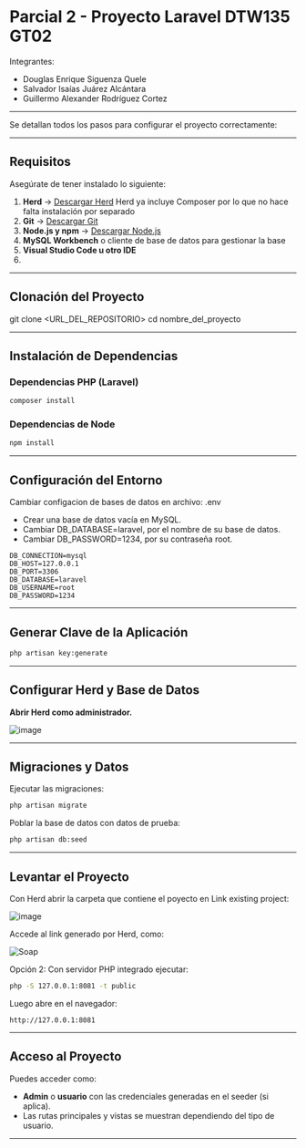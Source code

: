 # Parcial 2 - Proyecto Laravel DTW135 GT02

Integrantes: 
- Douglas Enrique Siguenza Quele
- Salvador Isaías Juárez Alcántara
- Guillermo Alexander Rodríguez Cortez
---

Se detallan todos los pasos para configurar el proyecto correctamente:

---

## Requisitos

Asegúrate de tener instalado lo siguiente:

1. **Herd** → [Descargar Herd](https://herd.laravel.com/) Herd ya incluye Composer por lo que no hace falta instalación por separado
2. **Git** → [Descargar Git](https://git-scm.com/)
3. **Node.js y npm** → [Descargar Node.js](https://nodejs.org/)
4. **MySQL Workbench** o cliente de base de datos para gestionar la base
5. **Visual Studio Code u otro IDE** 
6. 
---

## Clonación del Proyecto
git clone <URL_DEL_REPOSITORIO>
cd nombre_del_proyecto


---

## Instalación de Dependencias

### Dependencias PHP (Laravel)

```bash
composer install
```

### Dependencias de Node

```bash
npm install
```

---

## Configuración del Entorno

Cambiar configacion de bases de datos en archivo: .env
- Crear una base de datos vacía en MySQL.
- Cambiar DB_DATABASE=laravel, por el nombre de su base de datos.
- Cambiar DB_PASSWORD=1234, por su contraseña root.

```
DB_CONNECTION=mysql
DB_HOST=127.0.0.1
DB_PORT=3306
DB_DATABASE=laravel
DB_USERNAME=root
DB_PASSWORD=1234
```

---

## Generar Clave de la Aplicación

```bash
php artisan key:generate
```

---

## Configurar Herd y Base de Datos

**Abrir Herd como administrador.**

![image](https://github.com/user-attachments/assets/5ad7597f-96f2-4ddb-837d-429c17fb31f4)

---

## Migraciones y Datos

Ejecutar las migraciones:

```bash
php artisan migrate
```
Poblar la base de datos con datos de prueba:

```bash
php artisan db:seed
```

---

## Levantar el Proyecto

Con Herd abrir la carpeta que contiene el poyecto en Link existing project:

![image](https://github.com/user-attachments/assets/40ed4e7f-7d7f-4e16-ba8b-3bd7f3cd57f0)

Accede al link generado por Herd, como:

![Soap](https://github.com/user-attachments/assets/531a71a5-9003-4a98-84d6-bed362ca64ab)

Opción 2: Con servidor PHP integrado ejecutar:

```bash
php -S 127.0.0.1:8081 -t public
```

Luego abre en el navegador:

```
http://127.0.0.1:8081
```

---

## Acceso al Proyecto

Puedes acceder como:

- **Admin** o **usuario** con las credenciales generadas en el seeder (si aplica).
- Las rutas principales y vistas se muestran dependiendo del tipo de usuario.

---
